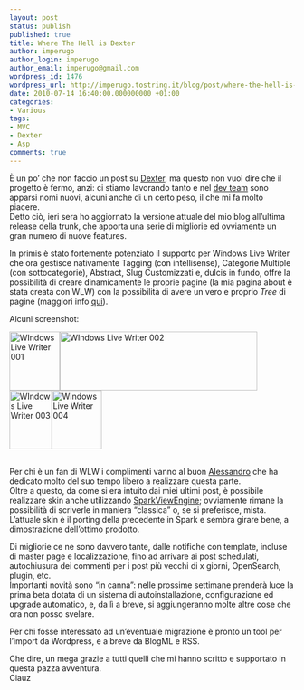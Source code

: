 ```yaml
---
layout: post
status: publish
published: true
title: Where The Hell is Dexter
author: imperugo
author_login: imperugo
author_email: imperugo@gmail.com
wordpress_id: 1476
wordpress_url: http://imperugo.tostring.it/blog/post/where-the-hell-is-dexter/
date: 2010-07-14 16:40:00.000000000 +01:00
categories:
- Various
tags:
- MVC
- Dexter
- Asp
comments: true
---
```

<p>È un po’ che non faccio un post su <a title="Dexter Blog Engine Category" href="http://www.imperugo.tostring.it/categories/archive/Dexter" target="_blank">Dexter</a>, ma questo non vuol dire che il progetto è fermo, anzi: ci stiamo lavorando tanto e nel <a title="Dexter&#39;s staff" href="http://dexterblogengine.codeplex.com/team/view" rel="nofollow" target="_blank">dev team</a> sono apparsi nomi nuovi, alcuni anche di un certo peso, il che mi fa molto piacere.     <br />Detto ciò, ieri sera ho aggiornato la versione attuale del mio blog all’ultima release della trunk, che apporta una serie di migliorie ed ovviamente un gran numero di nuove features.</p>  <p>In primis è stato fortemente potenziato il supporto per Windows Live Writer che ora gestisce nativamente Tagging (con intellisense), Categorie Multiple (con sottocategorie), Abstract, Slug Customizzati e, dulcis in fundo, offre la possibilità di creare dinamicamente le proprie pagine (la mia pagina about è stata creata con WLW) con la possibilità di avere un vero e proprio <em>Tree</em> di pagine (maggiori info <a title="Dexter is growing: Dynamic Pages and better Windows Live Writer support" href="http://www.primordialcode.com/blog/post/dexter-dynamic-pages-windows-live-writer-support" rel="nofollow" target="_blank">qui</a>). </p>  <p>Alcuni screenshot:</p>  <p><a href="http://tostring.it/UserFiles/imperugo/WIndows%20Live%20Writer%20001_2.jpg" rel="shadowbox[DexterWLW]"><img style="border-right-width: 0px; display: inline; border-top-width: 0px; border-bottom-width: 0px; border-left-width: 0px" class="wlDisabledImage" title="WIndows Live Writer 001" border="0" alt="WIndows Live Writer 001" src="http://tostring.it/UserFiles/imperugo/WIndows%20Live%20Writer%20001_thumb.jpg" width="89" height="104" /></a><a href="http://tostring.it/UserFiles/imperugo/WIndows%20Live%20Writer%20002_2.jpg" rel="shadowbox[DexterWLW]"><img style="border-right-width: 0px; display: inline; border-top-width: 0px; border-bottom-width: 0px; border-left-width: 0px" class="wlDisabledImage" title="WIndows Live Writer 002" border="0" alt="WIndows Live Writer 002" src="http://tostring.it/UserFiles/imperugo/WIndows%20Live%20Writer%20002_thumb.jpg" width="349" height="104" /></a><a href="http://tostring.it/UserFiles/imperugo/WIndows%20Live%20Writer%20003_2.jpg" rel="shadowbox[DexterWLW]"><img style="border-right-width: 0px; display: inline; border-top-width: 0px; border-bottom-width: 0px; border-left-width: 0px" class="wlDisabledImage" title="WIndows Live Writer 003" border="0" alt="WIndows Live Writer 003" src="http://tostring.it/UserFiles/imperugo/WIndows%20Live%20Writer%20003_thumb.jpg" width="75" height="104" /></a><a href="http://tostring.it/UserFiles/imperugo/WIndows%20Live%20Writer%20004_2.jpg" rel="shadowbox[DexterWLW]"><img style="border-right-width: 0px; display: inline; border-top-width: 0px; border-bottom-width: 0px; border-left-width: 0px" class="wlDisabledImage" title="WIndows Live Writer 004" border="0" alt="WIndows Live Writer 004" src="http://tostring.it/UserFiles/imperugo/WIndows%20Live%20Writer%20004_thumb.jpg" width="88" height="104" /></a></p>  <p>   <br />Per chi è un fan di WLW i complimenti vanno al buon <a title="Alessandro Giorgetti&#39;s Blog" href="http://www.primordialcode.com/" rel="nofollow" target="_blank">Alessandro</a> che ha dedicato molto del suo tempo libero a realizzare questa parte.     <br />Oltre a questo, da come si era intuito dai miei ultimi post, è possibile realizzare skin anche utilizzando <a title="SparkViewEngine&#39;s psots" href="http://tostring.it/tags/archive/sparkviewengine" target="_blank">SparkViewEngine</a>; ovviamente rimane la possibilità di scriverle in maniera “classica” o, se si preferisce, mista.     <br />L’attuale skin è il porting della precedente in Spark e sembra girare bene, a dimostrazione dell’ottimo prodotto.</p>  <p>Di migliorie ce ne sono davvero tante, dalle notifiche con template, incluse di master page e localizzazione, fino ad arrivare ai post schedulati, autochiusura dei commenti per i post più vecchi di x giorni, OpenSearch, plugin, etc.    <br />Importanti novità sono “in canna”: nelle prossime settimane prenderà luce la prima beta dotata di un sistema di autoinstallazione, configurazione ed upgrade automatico, e, da lì a breve, si aggiungeranno molte altre cose che ora non posso svelare.</p>  <p>Per chi fosse interessato ad un’eventuale migrazione è pronto un tool per l’import da Wordpress, e a breve da BlogML e RSS.</p>  <p>Che dire, un mega grazie a tutti quelli che mi hanno scritto e supportato in questa pazza avventura.    <br />Ciauz</p>
